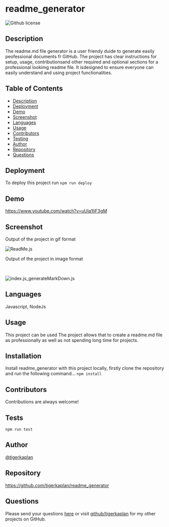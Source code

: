 # readme_generator
![Github license](https://img.shields.io/badge/license-None-blue.svg)

## Description
The readme.md file generator is a user friendy duide to generate easily peofessional documents fr GitHub. The project has clear instructions for setup, usage, contributionsand other required and optional sections for a professional lookimg readme file. It isdesigned to ensure everyone can easily understand and using project functionalities.

## Table of Contents
* [Description](#description)
* [Deployment](#deployment)
* [Demo](#demo)
* [Screenshot](#screenshot)
* [Languages](#languages)
* [Usage](#usage)
* [Contributors](#contributors)
* [Testing](#testing)
* [Author](#author)
* [Repository](#repository)
* [Questions](#questions)

## Deployment
To deploy this project run
``` npm run deploy ```
## Demo
https://www.youtube.com/watch?v=uUla1IiF3gM
## Screenshot
<p>Output of the project in gif format</p>

![ReadMe.js](../assets/Readme_file.gif) 
<br>
<p>Output of the project in image format</p>
<br>

![index.js_generateMarkDown.js](../assets/index.js_generateMarkDown.js.jpg)
## Languages
Javascript, NodeJs
## Usage
This project can be used The project allows that to create a readme.md file as professionally as well as not spending long time for projects.
## Installation
Install readme_generator with this project locally, firstly clone the repository and run the following command…   ``` npm install ```
## Contributors
Contributions are always welcome!
## Tests
``` npm run test ```
## Author
[@tigerkaplan](https://github.com/tigerkaplan)
## Repository
https://github.com/tigerkaplan/readme_generator
## Questions
Please send your questions [here](mailto:husniyeerparun@gmail.com?subject=[GitHub]%20Dev%20Connect) or visit [github/tigerkaplan](https://github.com/tigerkaplan) for my other projects on GitHub.
